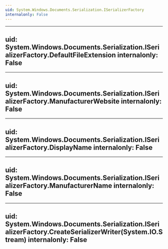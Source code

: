 ```yaml
---
uid: System.Windows.Documents.Serialization.ISerializerFactory
internalonly: False
---
```


---
uid: System.Windows.Documents.Serialization.ISerializerFactory.DefaultFileExtension
internalonly: False
---

---
uid: System.Windows.Documents.Serialization.ISerializerFactory.ManufacturerWebsite
internalonly: False
---

---
uid: System.Windows.Documents.Serialization.ISerializerFactory.DisplayName
internalonly: False
---

---
uid: System.Windows.Documents.Serialization.ISerializerFactory.ManufacturerName
internalonly: False
---

---
uid: System.Windows.Documents.Serialization.ISerializerFactory.CreateSerializerWriter(System.IO.Stream)
internalonly: False
---
